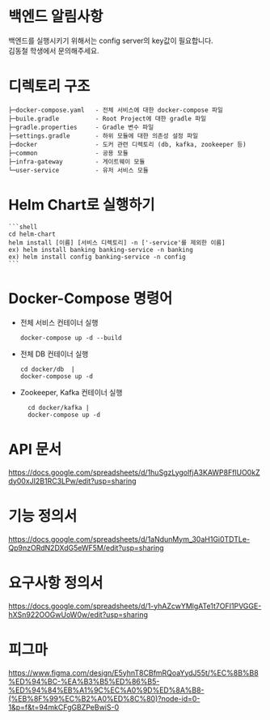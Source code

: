 # 백엔드 알림사항
백엔드를 실행시키기 위해서는 config server의 key값이 필요합니다.  
김동철 학생에서 문의해주세요.

# 디렉토리 구조
```
├─docker-compose.yaml   - 전체 서비스에 대한 docker-compose 파일
├─buile.gradle          - Root Project에 대한 gradle 파일
├─gradle.properties     - Gradle 변수 파일
├─settings.gradle       - 하위 모듈에 대한 의존성 설정 파일
├─docker                - 도커 관련 디렉토리 (db, kafka, zookeeper 등)
├─common                - 공용 모듈
├─infra-gateway         - 게이트웨이 모듈
└─user-service          - 유저 서비스 모듈
```
# Helm Chart로 실행하기
    ```shell
    cd helm-chart
    helm install [이름] [서비스 디렉토리] -n ['-service'를 제외한 이름] 
    ex) helm install banking banking-service -n banking
    ex) helm install config banking-service -n config
    ```

# Docker-Compose 명령어
- 전체 서비스 컨테이너 실행
    ```shell
    docker-compose up -d --build
    ```
- 전체 DB 컨테이너 실행
    ```shell
    cd docker/db  |
    docker-compose up -d
    ```
- Zookeeper, Kafka 컨테이너 실행
  ```shell
    cd docker/kafka |
    docker-compose up -d
  ```

# API 문서
https://docs.google.com/spreadsheets/d/1huSgzLygolfjA3KAWP8FflUO0kZdy00xJI2B1RC3LPw/edit?usp=sharing

# 기능 정의서
https://docs.google.com/spreadsheets/d/1aNdunMym_30aH1Gi0TDTLe-Qp9nzORdN2DXdG5eWF5M/edit?usp=sharing

# 요구사항 정의서
https://docs.google.com/spreadsheets/d/1-yhAZcwYMlgATe1t7OFI1PVGGE-hXSn922OOGwUoW0w/edit?usp=sharing

# 피그마
https://www.figma.com/design/E5yhnT8CBfmRQoaYydJ55t/%EC%8B%B8%ED%94%BC-%EA%B3%B5%ED%86%B5-%ED%94%84%EB%A1%9C%EC%A0%9D%ED%8A%B8-(%EB%8F%99%EC%B2%A0%ED%8C%80)?node-id=0-1&p=f&t=94mkCFgGBZPeBwiS-0
